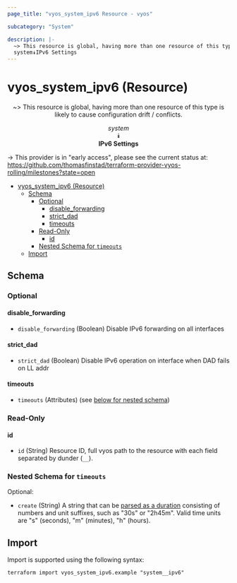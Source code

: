 ```yaml
---
page_title: "vyos_system_ipv6 Resource - vyos"

subcategory: "System"

description: |-
  ~> This resource is global, having more than one resource of this type is likely to cause configuration drift / conflicts.
  system⯯IPv6 Settings
---
```


# vyos_system_ipv6 (Resource)
<center>

~> This resource is global, having more than one resource of this type is likely to cause configuration drift / conflicts.

*system*  
⯯  
**IPv6 Settings**


</center>

-> This provider is in "early access", please see the current status at: https://github.com/thomasfinstad/terraform-provider-vyos-rolling/milestones?state=open

<!--TOC-->

- [vyos_system_ipv6 (Resource)](#vyos_system_ipv6-resource)
  - [Schema](#schema)
    - [Optional](#optional)
      - [disable_forwarding](#disable_forwarding)
      - [strict_dad](#strict_dad)
      - [timeouts](#timeouts)
    - [Read-Only](#read-only)
      - [id](#id)
    - [Nested Schema for `timeouts`](#nested-schema-for-timeouts)
  - [Import](#import)

<!--TOC-->

<!-- schema generated by tfplugindocs -->
## Schema

### Optional

#### disable_forwarding
- `disable_forwarding` (Boolean) Disable IPv6 forwarding on all interfaces
#### strict_dad
- `strict_dad` (Boolean) Disable IPv6 operation on interface when DAD fails on LL addr
#### timeouts
- `timeouts` (Attributes) (see [below for nested schema](#nestedatt--timeouts))

### Read-Only

#### id
- `id` (String) Resource ID, full vyos path to the resource with each field separated by dunder (`__`).

<a id="nestedatt--timeouts"></a>
### Nested Schema for `timeouts`

Optional:

- `create` (String) A string that can be [parsed as a duration](https://pkg.go.dev/time#ParseDuration) consisting of numbers and unit suffixes, such as &#34;30s&#34; or &#34;2h45m&#34;. Valid time units are &#34;s&#34; (seconds), &#34;m&#34; (minutes), &#34;h&#34; (hours).

## Import

Import is supported using the following syntax:

```shell
terraform import vyos_system_ipv6.example "system__ipv6"
```
